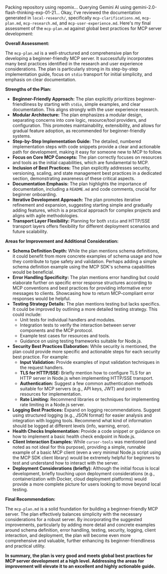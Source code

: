 Packing repository using repomix...
Querying Gemini AI using gemini-2.0-flash-thinking-exp-01-21...
Okay, I've reviewed the documentation generated in `local-research/`, specifically `mcp-clarifications.md`, `mcp-plan.md`, `mcp-research.md`, and `mcp-user-experience.md`. Here's my final assessment of the `mcp-plan.md` against global best practices for MCP server development:

**Overall Assessment:**

The `mcp-plan.md` is a well-structured and comprehensive plan for developing a beginner-friendly MCP server. It successfully incorporates many best practices identified in the research and user experience considerations. The plan is particularly strong in its step-by-step implementation guide, focus on `stdio` transport for initial simplicity, and emphasis on clear documentation.

**Strengths of the Plan:**

*   **Beginner-Friendly Approach:** The plan explicitly prioritizes beginner-friendliness by starting with `stdio`, simple examples, and clear documentation. This aligns strongly with the user experience research.
*   **Modular Architecture:** The plan emphasizes a modular design, separating concerns into core logic, resource/tool providers, and configuration. This promotes maintainability, extensibility, and allows for gradual feature adoption, as recommended for beginner-friendly systems.
*   **Step-by-Step Implementation Guide:** The detailed, numbered implementation steps with code snippets provide a clear and actionable path for development, making it easy for someone new to MCP to follow.
*   **Focus on Core MCP Concepts:** The plan correctly focuses on resources and tools as the initial capabilities, which are fundamental to MCP.
*   **Inclusion of Best Practices:** The plan explicitly addresses security, versioning, scaling, and state management best practices in a dedicated section, demonstrating awareness of these critical aspects.
*   **Documentation Emphasis:**  The plan highlights the importance of documentation, including a `README.md` and code comments, crucial for beginner onboarding.
*   **Iterative Development Approach:** The plan promotes iterative refinement and expansion, suggesting starting simple and gradually adding features, which is a practical approach for complex projects and aligns with agile methodologies.
*   **Transport Layer Flexibility:**  Planning for both `stdio` and HTTP/SSE transport layers offers flexibility for different deployment scenarios and future scalability.

**Areas for Improvement and Additional Consideration:**

*   **Schema Definition Depth:** While the plan mentions schema definitions, it could benefit from more concrete examples of schema usage and how they contribute to type safety and validation.  Perhaps adding a simple schema definition example using the MCP SDK's schema capabilities would be beneficial.
*   **Error Handling Specificity:**  The plan mentions error handling but could elaborate further on specific error response structures according to MCP conventions and best practices for providing informative error messages to clients. Showcasing how to return MCP-compliant error responses would be helpful.
*   **Testing Strategy Details:** The plan mentions testing but lacks specifics. It could be improved by outlining a more detailed testing strategy. This could include:
    *   Unit tests for individual handlers and modules.
    *   Integration tests to verify the interaction between server components and the MCP protocol.
    *   Example test cases for resources and tools.
    *   Guidance on using testing frameworks suitable for Node.js.
*   **Security Best Practices Elaboration:** While security is mentioned, the plan could provide more specific and actionable steps for each security best practice. For example:
    *   **Input Validation:**  Provide examples of input validation techniques in the request handlers.
    *   **TLS for HTTP/SSE:** Briefly mention how to configure TLS for an HTTP server in Node.js when implementing HTTP/SSE transport.
    *   **Authentication:**  Suggest a few common authentication methods suitable for MCP servers (e.g., API keys, JWT) and point to resources for implementation.
    *   **Rate Limiting:** Recommend libraries or techniques for implementing rate limiting in a Node.js server.
*   **Logging Best Practices:** Expand on logging recommendations. Suggest using structured logging (e.g., JSON format) for easier analysis and integration with logging tools. Recommend what kind of information should be logged at different levels (info, warning, error).
*   **Health Checks Implementation:** Provide a code snippet or guidance on how to implement a basic health check endpoint in Node.js.
*   **Client Interaction Examples:** While `cursor-tools` was mentioned (and noted as not ideal for this purpose), providing a simple, runnable example of a basic MCP client (even a very minimal Node.js script using the MCP SDK client library) would be extremely helpful for beginners to test and understand how to interact with the server.
*   **Deployment Considerations (briefly):**  Although the initial focus is local development, briefly touching upon deployment considerations (e.g., containerization with Docker, cloud deployment platforms) would provide a more complete picture for users looking to move beyond local testing.

**Final Recommendation:**

The `mcp-plan.md` is a solid foundation for building a beginner-friendly MCP server. The plan effectively balances simplicity with the necessary considerations for a robust server.  By incorporating the suggested improvements, particularly by adding more detail and concrete examples around schema definition, error handling, testing, security, logging, client interaction, and deployment, the plan will become even more comprehensive and valuable, further enhancing its beginner-friendliness and practical utility.

**In summary, the plan is very good and meets global best practices for MCP server development at a high level. Addressing the areas for improvement will elevate it to an excellent and highly actionable guide.**
